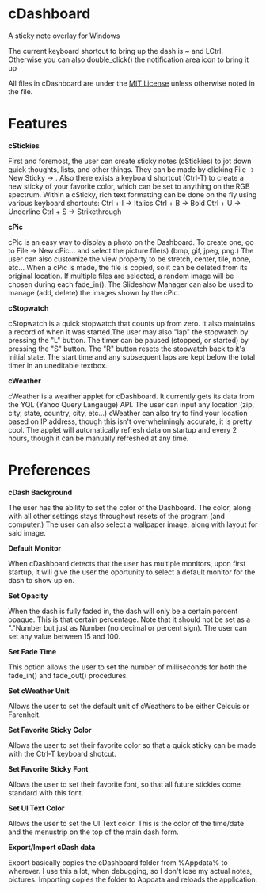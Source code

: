 cDashboard
==========

A sticky note overlay for Windows

The current keyboard shortcut to bring up the dash is ~ and LCtrl. Otherwise you can also double_click() the notification area icon to bring it up

All files in cDashboard are under the [MIT License](http://opensource.org/licenses/MIT) unless otherwise noted in the file.

Features
========

__cStickies__

First and foremost, the user can create sticky notes (cStickies) to jot down quick thoughts, lists, and other things. They can be made by clicking File -> New Sticky -> <Color>. Also there exists a keyboard shortcut (Ctrl-T) to create a new sticky of your favorite color, which can be set to anything on the RGB spectrum. Within a cSticky, rich text formatting can be done on the fly using various keyboard shortcuts:
Ctrl + I -> Italics
Ctrl + B -> Bold
Ctrl + U -> Underline
Ctrl + S -> Strikethrough

__cPic__

cPic is an easy way to display a photo on the Dashboard. To create one, go to File -> New cPic... and select the picture file(s) (bmp, gif, jpeg, png.) The user can also customize the view property to be stretch, center, tile, none, etc... When a cPic is made, the file is copied, so it can be deleted from its original location. If multiple files are selected, a random image will be chosen during each fade_in(). The Slideshow Manager can also be used to manage (add, delete) the images shown by the cPic. 

__cStopwatch__

cStopwatch is a quick stopwatch that counts up from zero. It also maintains a record of when it was started.The user may also "lap" the stopwatch by pressing the "L" button. The timer can be paused (stopped, or started) by pressing the "S" button. The "R" button resets the stopwatch back to it's initial state. The start time and any subsequent laps are kept below the total timer in an uneditable textbox.

__cWeather__

cWeather is a weather applet for cDashboard. It currently gets its data from the YQL (Yahoo Query Langauge) API. The user can input any location (zip, city, state, country, city, etc...) cWeather can also try to find your location based on IP address, though this isn't overwhelmingly accurate, it is pretty cool. The applet will automatically refresh data on startup and every 2 hours, though it can be manually refreshed at any time.

Preferences
===========

__cDash Background__

The user has the ability to set the color of the Dashboard. The color, along with all other settings stays throughout resets of the program (and computer.) The user can also select a wallpaper image, along with layout for said image. 

__Default Monitor__

When cDashboard detects that the user has multiple monitors, upon first startup, it will give the user the oportunity to select a default monitor for the dash to show up on.

__Set Opacity__

When the dash is fully faded in, the dash will only be a certain percent opaque. This is that certain percentage. Note that it should not be set as a "."Number but just as Number (no decimal or percent sign). The user can set any value between 15 and 100.

__Set Fade Time__

This option allows the user to set the number of milliseconds for both the fade_in() and fade_out() procedures. 

__Set cWeather Unit__

Allows the user to set the default unit of cWeathers to be either Celcuis or Farenheit.

__Set Favorite Sticky Color__

Allows the user to set their favorite color so that a quick sticky can be made with the Ctrl-T keyboard shotcut.

__Set Favorite Sticky Font__

Allows the user to set their favorite font, so that all future stickies come standard with this font.

__Set UI Text Color__

Allows the user to set the UI Text color. This is the color of the time/date and the menustrip on the top of the main dash form.

__Export/Import cDash data__

Export basically copies the cDashboard folder from %Appdata% to wherever. I use this a lot, when debugging, so I don't lose my actual notes, pictures. Importing copies the folder to Appdata and reloads the application.
